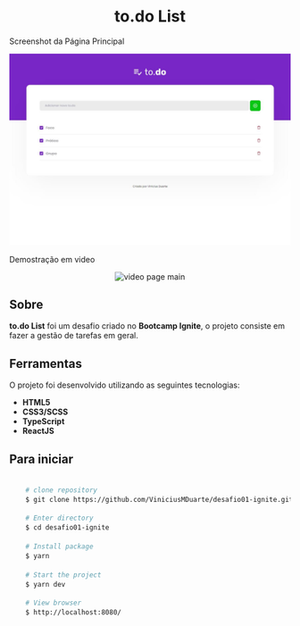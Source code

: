 
<h1 align="center">
  to.do List
</h1> 

<p>
   Screenshot da Página Principal
</p> 

<p align="center">
   <img src="./public/screenshot-todolist.JPG" width="" alt="screenshot page main">
</p> 

<p>
   Demostração em video
</p> 

<p align="center">
   <img src="./public/video-todolist.mp4" width="" alt="video page main">
</p> 


## Sobre

**to.do List** foi um desafio criado no **Bootcamp Ignite**, o projeto consiste em fazer a gestão de tarefas em geral.


## Ferramentas

O projeto foi desenvolvido utilizando as seguintes tecnologias:

- **HTML5**
- **CSS3/SCSS**
- **TypeScript**
- **ReactJS**



## Para iniciar

```bash

    # clone repository
    $ git clone https://github.com/ViniciusMDuarte/desafio01-ignite.git

    # Enter directory
    $ cd desafio01-ignite

    # Install package
    $ yarn
    
    # Start the project
    $ yarn dev

    # View browser
    $ http://localhost:8080/
```
